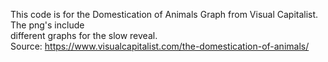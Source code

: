 This code is for the Domestication of Animals Graph from Visual Capitalist. The png's include  
different graphs for the slow reveal.  
Source: https://www.visualcapitalist.com/the-domestication-of-animals/
